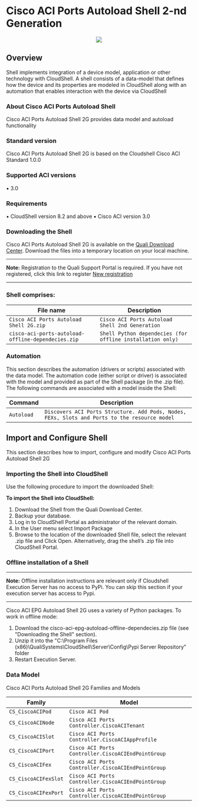 # Cisco ACI Ports Autoload Shell 2-nd Generation
<p align="center">
<img src="https://github.com/QualiSystems/devguide_source/raw/master/logo.png"></img>
</p>

## Overview
Shell implements integration of a device model, application or other technology with CloudShell. A shell consists of a data-model that defines how the device and its properties are modeled in CloudShell along with an automation that enables interaction with the device via CloudShell

### About Cisco ACI Ports Autoload Shell
Cisco ACI Ports Autoload Shell 2G provides data model and autoload
functionality

### Standard version
Cisco ACI Ports Autoload Shell 2G is based on the Cloudshell Cisco ACI Standard 1.0.0

### Supported ACI versions
▪ 3.0

### Requirements
▪ CloudShell version 8.2 and above
▪ Cisco ACI version 3.0

### Downloading the Shell
Cisco ACI Ports Autoload Shell 2G is available on the [Quali Download Center](https://support.quali.com/entries/87063688-Solution-Pack-Download-Center).
Download the files into a temporary location on your local machine.
___
**Note:** Registration to the Quali Support Portal is required. If you have not registered,
click this link to register [New registration](http://portal.qualisystems.com/entries/43187197)
___

### Shell comprises:
|File name|Description|
|---|---|
|`Cisco ACI Ports Autoload Shell 2G.zip`|`Cisco ACI Ports Autoload Shell 2nd Generation`|
|`cisco-aci-ports-autoload-offline-dependecies.zip`|`Shell Python dependecies (for offline installation only)`|

### Automation
This section describes the automation (drivers or scripts) associated with the data model. The automation code (either script or driver) is associated with the model and provided as part of the Shell package (in the .zip file). The following commands are associated with a model inside the Shell:

|Command |Description|
|---|---|
|`Autoload`|`Discovers ACI Ports Structure. Add Pods, Nodes, FEXs, Slots and Ports to the resource model`|

## Import and Configure Shell
This section describes how to import, configure and modify Cisco ACI Ports Autoload Shell 2G

### Importing the Shell into CloudShell
Use the following procedure to import the downloaded Shell:

**To import the Shell into CloudShell:**
  1. Download the Shell from the Quali Download Center.
  2. Backup your database.
  3. Log in to CloudShell Portal as administrator of the relevant domain.
  4. In the User menu select Import Package
  5. Browse to the location of the downloaded Shell file, select the relevant .zip file and Click Open. Alternatively, drag   the shell’s .zip file into CloudShell Portal.

### Offline installation of a Shell
___
**Note:** Offline installation instructions are relevant only if Cloudshell Execution Server has no access to PyPi. You can skip this section if your execution server has access to Pypi.
___
Cisco ACI EPG Autoload Shell 2G uses a variety of Python packages. To work in offline mode:
  1. Download the cisco-aci-epg-autoload-offline-dependecies.zip file (see "Downloading the Shell" section).
  2. Unzip it into the "C:\Program Files (x86)\QualiSystems\CloudShell\Server\Config\Pypi Server Repository" folder
  3. Restart Execution Server.

### Data Model
Cisco ACI Ports Autoload Shell 2G Families and Models

|Family |Model|
|---|---|
|`CS_CiscoACIPod`|`Cisco ACI Pod`|
|`CS_CiscoACINode`|`Cisco ACI Ports Controller.CiscoACITenant`|
|`CS_CiscoACISlot`|`Cisco ACI Ports Controller.CiscoACIAppProfile`|
|`CS_CiscoACIPort`|`Cisco ACI Ports Controller.CiscoACIEndPointGroup`|
|`CS_CiscoACIFex`|`Cisco ACI Ports Controller.CiscoACIEndPointGroup`|
|`CS_CiscoACIFexSlot`|`Cisco ACI Ports Controller.CiscoACIEndPointGroup`|
|`CS_CiscoACIFexPort`|`Cisco ACI Ports Controller.CiscoACIEndPointGroup`|
